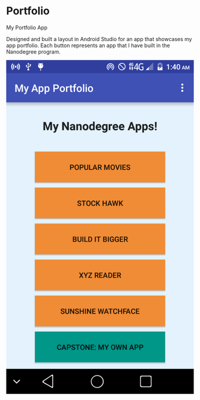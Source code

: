 # Portfolio
My Portfolio App

Designed and built a layout in Android Studio for an app that showcases my app portfolio. 
Each button represents an app that I have built in the Nanodegree program.

![alt tag](https://github.com/maayyaannkk/portfolio/blob/master/Screenshot_2016-11-19-01-40-37.png)
